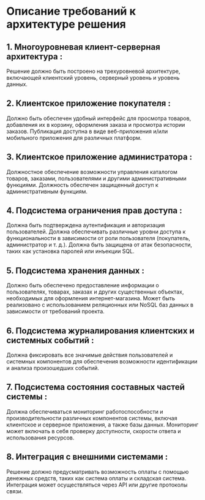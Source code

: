 # Описание требований к архитектуре решения
## 1.	Многоуровневая клиент-серверная архитектура : 
Решение должно быть построено на трехуровневой архитектуре, включающей клиентский уровень, серверный уровень и уровень данных.
## 2.	Клиентское приложение покупателя :
Должно быть обеспечен удобный интерфейс для просмотра товаров, добавления их в корзину, оформления заказа и просмотра истории заказов.
Публикация доступна в виде веб-приложения и/или мобильного приложения для различных платформ.
## 3.	Клиентское приложение администратора :
Должностное обеспечение возможности управления каталогом товаров, заказами, пользователями и другими административными функциями.
Должность обеспечен защищенный доступ к административным функциям.
## 4.	Подсистема ограничения прав доступа :
Должна быть подтверждена аутентификация и авторизация пользователей.
Должна обеспечивать различные уровни доступа к функциональности в зависимости от роли пользователя (покупатель, администратор и т. д.).
Должна быть защищена от атак безопасности, таких как установка паролей или инъекции SQL.
## 5.	Подсистема хранения данных :
Должно быть обеспечено предоставление информации о пользователях, товарах, заказах и других существенных объектах, необходимых для оформления интернет-магазина.
Может быть реализовано с использованием реляционных или NoSQL баз данных в зависимости от требований проекта.
## 6.	Подсистема журналирования клиентских и системных событий :
Должна фиксировать все значимые действия пользователей и системных компонентов для обеспечения возможности идентификации и анализа произошедших событий.
## 7.	Подсистема состояния составных частей системы :
Должна обеспечиваться мониторинг работоспособности и производительности различных компонентов системы, включая клиентское и серверное приложения, а также базы данных.
Мониторинг может включать в себя проверку доступности, скорости ответа и использования ресурсов.
## 8.	Интеграция с внешними системами :
Решение должно предусматривать возможность оплаты с помощью денежных средств, таких как система оплаты и складская система.
Интеграция может осуществляться через API или другие протоколы связи.
